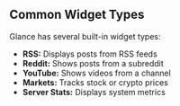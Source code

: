 ## Common Widget Types
Glance has several built-in widget types:  

- **RSS:** Displays posts from RSS feeds  
- **Reddit:** Shows posts from a subreddit  
- **YouTube:** Shows videos from a channel  
- **Markets:** Tracks stock or crypto prices  
- **Server Stats:** Displays system metrics  
